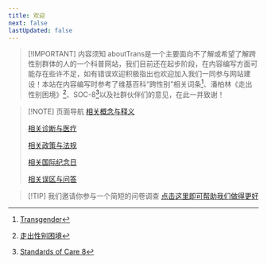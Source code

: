 ```yaml
---
title: 欢迎
next: false
lastUpdated: false
---
```


> [!IMPORTANT] 内容须知
> aboutTrans是一个主要面向不了解或希望了解跨性别群体的人的一个科普网站，我们目前还在起步阶段，在内容编写方面可能存在些许不足，如有错误欢迎积极指出也欢迎加入我们一同参与网站建设！本站在内容编写时参考了维基百科“跨性别”相关词条[^1]、潘柏林《走出性别困境》[^2]、SOC-8[^3]以及社群伙伴们的意见，在此一并致谢！

> [!NOTE] 页面导航
> [相关概念与释义](/documentss/concept-and-definition)
> 
> [相关诊断与医疗](/documents/diagnosis-and-medical)
> 
> [相关政策与法规](/documents/policy-and-regulation)
> 
> [相关国际纪念日](/documents/day-and-festival)
> 
> [相关误区与问答](/documents/q-and-a)

> [!TIP] 我们邀请你参与一个简短的问卷调查
> [点击这里即可帮助我们做得更好](https://docs.qq.com/form/page/DSHZxTG5wemVBV255)

[^1]: [Transgender](https://en.wikipedia.org/wiki/Transgender)
[^2]: [走出性别困境](https://book.douban.com/subject/36473977/)
[^3]: [Standards of Care 8](https://wpath.org/publications/soc8/)
